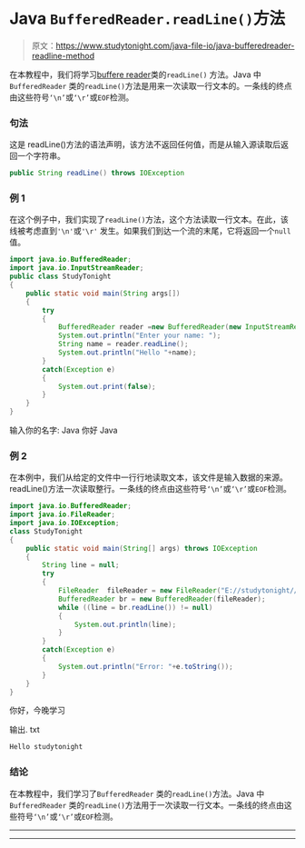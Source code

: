 # Java `BufferedReader.readLine()`方法

> 原文：<https://www.studytonight.com/java-file-io/java-bufferedreader-readline-method>

在本教程中，我们将学习[buffere reader](https://www.studytonight.com/java-file-io/java-bufferedreader-class)类的`readLine()` 方法。Java 中`BufferedReader` 类的`readLine()`方法是用来一次读取一行文本的。一条线的终点由这些符号`‘\n’`或`‘\r’`或`EOF`检测。

### 句法

这是 readLine()方法的语法声明，该方法不返回任何值，而是从输入源读取后返回一个字符串。

```java
public String readLine() throws IOException
```

### 例 1

在这个例子中，我们实现了`readLine()`方法，这个方法读取一行文本。在此，该线被考虑直到`'\n'`或`'\r'` 发生。如果我们到达一个流的末尾，它将返回一个`null` 值。

```java
import java.io.BufferedReader;
import java.io.InputStreamReader;
public class StudyTonight 
{
	public static void main(String args[])
	{
		try
		{
			BufferedReader reader =new BufferedReader(new InputStreamReader(System.in));
			System.out.println("Enter your name: ");
			String name = reader.readLine();   
			System.out.println("Hello "+name);
		}
		catch(Exception e)
		{
			System.out.print(false);
		}
	}
}
```

输入你的名字:
Java
你好 Java

### 例 2

在本例中，我们从给定的文件中一行行地读取文本，该文件是输入数据的来源。readLine()方法一次读取整行。一条线的终点由这些符号`‘\n’`或`‘\r’`或`EOF`检测。

```java
import java.io.BufferedReader;
import java.io.FileReader;
import java.io.IOException;
class StudyTonight
{
	public static void main(String[] args) throws IOException 
	{ 
		String line = null;
		try 
		{
			FileReader	fileReader = new FileReader("E://studytonight//output.txt"); 
			BufferedReader br = new BufferedReader(fileReader);
			while ((line = br.readLine()) != null) 
			{
				System.out.println(line);
			}       
		}
		catch(Exception e)
		{
			System.out.println("Error: "+e.toString());
		}
	} 
}
```

你好，今晚学习

输出. txt

```java
Hello studytonight
```

### 结论

在本教程中，我们学习了`BufferedReader` 类的`readLine()`方法。Java 中`BufferedReader` 类的`readLine()`方法用于一次读取一行文本。一条线的终点由这些符号`‘\n’`或`‘\r’`或`EOF`检测。

* * *

* * *